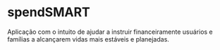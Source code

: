 # spendSMART
Aplicação com o intuito de ajudar a instruir financeiramente usuários e famílias a alcançarem vidas mais estáveis e planejadas.
